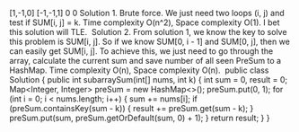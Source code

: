 [1,-1,0]  [-1,-1,1]
0
0
Solution 1. Brute force. We just need two loops (i, j) and test if SUM[i, j] = k. Time complexity O(n^2), Space complexity O(1). I bet this solution will TLE.
​
Solution 2. From solution 1, we know the key to solve this problem is SUM[i, j]. So if we know SUM[0, i - 1] and SUM[0, j], then we can easily get SUM[i, j]. To achieve this, we just need to go through the array, calculate the current sum and save number of all seen PreSum to a HashMap. Time complexity O(n), Space complexity O(n).
​
public class Solution {
public int subarraySum(int[] nums, int k) {
int sum = 0, result = 0;
Map<Integer, Integer> preSum = new HashMap<>();
preSum.put(0, 1);
for (int i = 0; i < nums.length; i++) {
sum += nums[i];
if (preSum.containsKey(sum - k)) {
result += preSum.get(sum - k);
}
preSum.put(sum, preSum.getOrDefault(sum, 0) + 1);
}
return result;
}
}